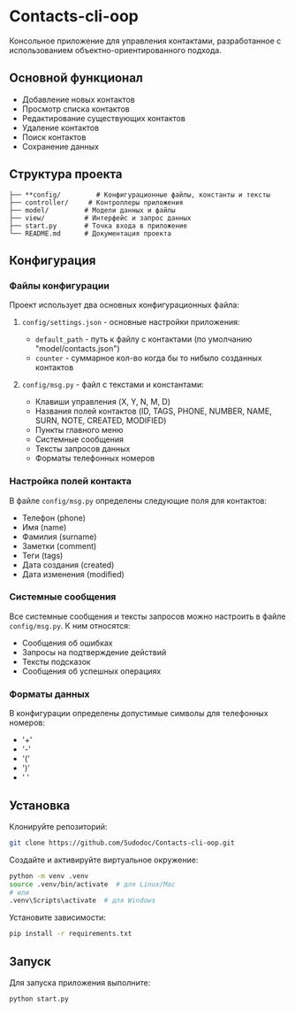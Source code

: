 # Contacts-cli-oop

Консольное приложение для управления контактами, разработанное с использованием объектно-ориентированного подхода.

## Основной функционал

- Добавление новых контактов
- Просмотр списка контактов
- Редактирование существующих контактов
- Удаление контактов
- Поиск контактов
- Сохранение данных

## Структура проекта

```
├── **config/         # Конфигурационные файлы, константы и тексты
├── controller/     # Контроллеры приложения
├── model/         # Модели данных и файлы
├── view/          # Интерфейс и запрос данных
├── start.py       # Точка входа в приложение
└── README.md      # Документация проекта
```

## Конфигурация

### Файлы конфигурации

Проект использует два основных конфигурационных файла:

1. `config/settings.json` - основные настройки приложения:
   - `default_path` - путь к файлу с контактами (по умолчанию "model/contacts.json")
   - `counter` - суммарное кол-во когда бы то нибыло созданных контактов

2. `config/msg.py` - файл с текстами и константами:
   - Клавиши управления (X, Y, N, M, D)
   - Названия полей контактов (ID, TAGS, PHONE, NUMBER, NAME, SURN, NOTE, CREATED, MODIFIED)
   - Пункты главного меню
   - Системные сообщения
   - Тексты запросов данных
   - Форматы телефонных номеров

### Настройка полей контакта

В файле `config/msg.py` определены следующие поля для контактов:
- Телефон (phone)
- Имя (name)
- Фамилия (surname)
- Заметки (comment)
- Теги (tags)
- Дата создания (created)
- Дата изменения (modified)

### Системные сообщения

Все системные сообщения и тексты запросов можно настроить в файле `config/msg.py`. К ним относятся:
- Сообщения об ошибках
- Запросы на подтверждение действий
- Тексты подсказок
- Сообщения об успешных операциях

### Форматы данных

В конфигурации определены допустимые символы для телефонных номеров:
- '+'
- '-'
- '('
- ')'
- ' '

## Установка

 Клонируйте репозиторий:
```bash
git clone https://github.com/Sudodoc/Contacts-cli-oop.git
```

 Создайте и активируйте виртуальное окружение:
```bash
python -m venv .venv
source .venv/bin/activate  # для Linux/Mac
# или
.venv\Scripts\activate  # для Windows
```

 Установите зависимости:
```bash
pip install -r requirements.txt
```

## Запуск

Для запуска приложения выполните:
```bash
python start.py
```





